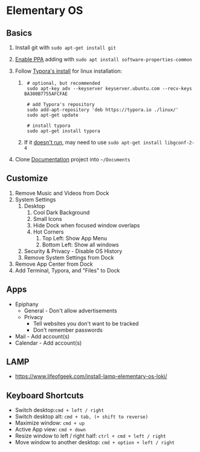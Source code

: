 # Elementary OS

## Basics

1. Install git with `sudo apt-get install git`

2. [Enable PPA](https://elementaryos.stackexchange.com/questions/7507/how-can-i-add-a-ppa-in-loki) adding with `sudo apt install software-properties-common`

3. Follow [Typora's install](http://support.typora.io/Typora-on-Linux/) for linux installation:

    1. ```
        # optional, but recommended
        sudo apt-key adv --keyserver keyserver.ubuntu.com --recv-keys BA300B7755AFCFAE

        # add Typora's repository
        sudo add-apt-repository 'deb https://typora.io ./linux/'
        sudo apt-get update

        # install typora
        sudo apt-get install typora
        ```

    2. If it [doesn't run](https://github.com/electron/electron/issues/1518), may need to use `sudo apt-get install libgconf-2-4`

4. Clone [Documentation](https://gitlab.com/dsthedev/Documentation) project into `~/Documents`


## Customize

1. Remove Music and Videos from Dock
2. System Settings
   1. Desktop
      1. Cool Dark Background
      2. Small Icons
      3. Hide Dock when focused window overlaps
      4. Hot Corners
         1. Top Left: Show App Menu
         2. Bottom Left: Show all windows
   2. Security & Privacy - Disable OS History
   3. Remove System Settings from Dock
3. Remove App Center from Dock
4. Add Terminal, Typora, and "Files" to Dock

## Apps

* Epiphany
  * General - Don't allow advertisements
  * Privacy
    * Tell websites you don't want to be tracked
    * Don't remember passwords
* Mail - Add account(s)
* Calendar - Add account(s)


## LAMP

* https://www.lifeofgeek.com/install-lamp-elementary-os-loki/


## Keyboard Shortcuts

* Switch desktop:`cmd + left / right`
* Switch desktop alt: `cmd + tab, (+ shift to reverse)`
* Maximize window: `cmd + up`
* Active App view: `cmd + down`
* Resize window to left / right half: `ctrl + cmd + left / right`
* Move window to another desktop: `cmd + option + left / right`